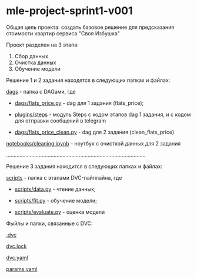 # mle-project-sprint1-v001

Общая цель проекта: создать базовое решение для предсказания стоимости квартир сервиса "Своя Избушка"

Проект разделен на 3 этапа:
1. Сбор данных
2. Очистка данных
3. Обучение модели

Решение 1 и 2 задания находятся в следующих папках и файлах:

[dags](dags) - папка с DAGами, где

- [dags/flats_price.py](dags/flats_price.py) - dag для 1 задания (flats_price);

- [plugins/steps](plugins/steps) - модуль Steps с кодом этапов dag 1 задания, и с кодом для отправки сообщений в telegram 

- [dags/flats_price_clean.py](dags/flats_price_clean.py) - dag для 2 задания (clean_flats_price)

[notebooks/cleaning.ipynb](notebooks/cleaning.ipynb) - ноутбук с очисткой данных для 2 задания 

..............................................................................................

Решение 3 задания находится в следующих папках и файлах:

[scripts](scripts) - папка с этапами DVC-пайплайна, где

- [scripts/data.py](scripts/data.py) - чтение данных;

- [scripts/fit.py](scripts/fit.py) - обучение модели;

- [scripts/evaluate.py](scripts/evaluate.py) - оценка модели

Фыйлы и папки, связанные с DVC:

[.dvc](.dvc)

[dvc.lock](dvc.lock)

[dvc.yaml](dvc.yaml)

[params.yaml](params.yaml)
